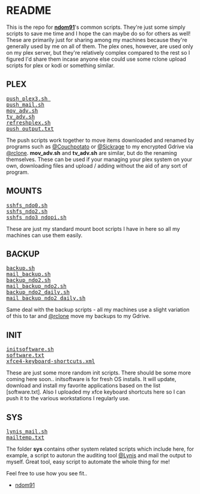 # README

This is the repo for [**ndom91**](https://iamnico.xyz)'s common scripts. They're just some simply scripts to save me time and I hope the can maybe do so for others as well!
These are primarily just for sharing among my machines because they're generally used by me on all of them.
The plex ones, however, are used only on my plex server, but they're relatively complex compared to the rest so I figured I'd share them incase anyone else could use some rclone upload scripts for plex or kodi or something similar.

## PLEX
<pre>
<span><a target="_blank" href="https://github.com/ndom91/scripts/blob/master/plex/push_plex3.sh">push_plex3.sh </a></span>
<span><a target="_blank" href="https://github.com/ndom91/scripts/blob/master/plex/push_mail.sh">push_mail.sh</a></span>
<span><a target="_blank" href="https://github.com/ndom91/scripts/blob/master/plex/mov_adv.sh">mov_adv.sh</a></span>
<span><a target="_blank" href="https://github.com/ndom91/scripts/blob/master/plex/tv_adv.sh">tv_adv.sh</a></span>
<span><a target="_blank" href="https://github.com/ndom91/scripts/blob/master/mounplexts/refreshplex.sh">refreshplex.sh</a></span>
<span><a target="_blank" href="https://github.com/ndom91/scripts/blob/master/plex/push_output.txt">push_output.txt</a></span>
</pre>
The push scripts work together to move items downloaded and renamed by programs such as [@Couchpotato](https://github.com/CouchPotato/CouchPotatoServer) or [@Sickrage](https://github.com/SickRage/SickRage) to my encrypted Gdrive via [@rclone](https://github.com/ncw/rclone).
**mov_adv.sh** and **tv_adv.sh** are similar, but do the renaming themselves. These can be used if your managing your plex
system on your own, downloading files and upload / adding without the aid of any sort of program.

## MOUNTS
<pre>
<span><a target="_blank" href="https://github.com/ndom91/scripts/blob/master/mounts/sshfs_ndo0.sh">sshfs_ndo0.sh</a></span>
<span><a target="_blank" href="https://github.com/ndom91/scripts/blob/master/mounts/sshfs_ndo2.sh">sshfs_ndo2.sh</a></span>
<span><a target="_blank" href="https://github.com/ndom91/scripts/blob/master/mounts/sshfs_ndo3_ndopi.sh">sshfs_ndo3_ndopi.sh</a></span>
</pre>
These are just my standard mount boot scripts I have in here so all my machines can use them easily.

## BACKUP
<pre>
<span><a target="_blank" href="https://github.com/ndom91/scripts/blob/master/backup/backup.sh">backup.sh</a></span>
<span><a target="_blank" href="https://github.com/ndom91/scripts/blob/master/backup/mail_backup.sh">mail_backup.sh</a></span>
<span><a target="_blank" href="https://github.com/ndom91/scripts/blob/master/backup/backup_ndo2.sh">backup_ndo2.sh</a></span>
<span><a target="_blank" href="https://github.com/ndom91/scripts/blob/master/backup/mail_backup_ndo2.sh">mail_backup_ndo2.sh</a></span>
<span><a target="_blank" href="https://github.com/ndom91/scripts/blob/master/backup/backup_ndo2_daily.sh">backup_ndo2_daily.sh</a></span>
<span><a target="_blank" href="https://github.com/ndom91/scripts/blob/master/backup/mail_backup_ndo2_daily.sh">mail_backup_ndo2_daily.sh</a></span>
</pre>
Same deal with the backup scripts - all my machines use a slight variation of this to tar and [@rclone](https://github.com/ncw/rclone) move my backups to my Gdrive.

## INIT
<pre>
<span><a target="_blank" href="https://github.com/ndom91/scripts/blob/master/init/initsoftware.sh">initsoftware.sh</a></span>
<span><a target="_blank" href="https://github.com/ndom91/scripts/blob/master/init/software.txt">software.txt</a></span>
<span><a target="_blank" href="https://github.com/ndom91/scripts/blob/master/init/xfce4-keyboard-shortcuts.xml">xfce4-keyboard-shortcuts.xml</a></span>
</pre>
These are just some more random init scripts. There should be some more coming here soon..
initsoftware is for fresh OS installs. It will update, download and install my favorite applications based on the list [software.txt]. Also I uploaded my xfce keyboard shortcuts here so I can push it to the various workstations I regularly use.

## SYS
<pre>
<span><a target="_blank" href="https://github.com/ndom91/scripts/blob/master/sys/lynis_mail.sh">lynis_mail.sh</a></span>
<span><a target="_blank" href="https://github.com/ndom91/scripts/blob/master/sys/mailtemp.txt">mailtemp.txt</a></span>
</pre>
The folder **sys** contains other system related scripts which include here, for example, a script to autorun the auditing tool [@Lynis](https://cisofy.com/lynis/) and mail the output to myself. Great tool, easy script to automate the whole thing for me!

Feel free to use how you see fit..

- [ndom91](mailto:yo@iamnico.xyz)
